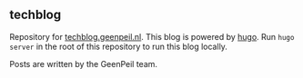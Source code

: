 ## techblog

Repository for [techblog.geenpeil.nl](https://techblog.geenpeil.nl). This blog is powered by [hugo](https://gohugo.io). Run `hugo server` in the root of this repository to run this blog locally.

Posts are written by the GeenPeil team.